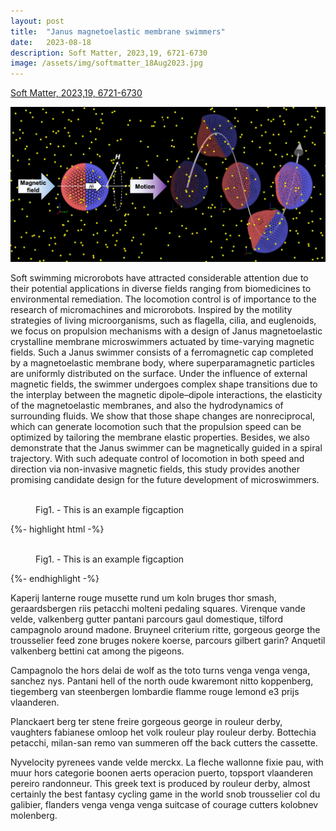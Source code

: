 ```yaml
---
layout: post
title:  "Janus magnetoelastic membrane swimmers"
date:   2023-08-18
description: Soft Matter, 2023,19, 6721-6730
image: /assets/img/softmatter_18Aug2023.jpg
---
```


[Soft Matter, 2023,19, 6721-6730](https://pubs.rsc.org/en/content/articlelanding/2023/sm/d3sm00788j)

[![Soft Matter](/assets/img/softmatter_18Aug2023.jpg)](https://pubs.rsc.org/en/content/articlelanding/2023/sm/d3sm00788j)


<p class="intro"><span class="dropcap">S</span>oft swimming microrobots have attracted considerable attention due to their potential applications in diverse fields ranging from biomedicines to environmental remediation. The locomotion control is of importance to the research of micromachines and microrobots. Inspired by the motility strategies of living microorganisms, such as flagella, cilia, and euglenoids, we focus on propulsion mechanisms with a design of Janus magnetoelastic crystalline membrane microswimmers actuated by time-varying magnetic fields. Such a Janus swimmer consists of a ferromagnetic cap completed by a magnetoelastic membrane body, where superparamagnetic particles are uniformly distributed on the surface. Under the influence of external magnetic fields, the swimmer undergoes complex shape transitions due to the interplay between the magnetic dipole–dipole interactions, the elasticity of the magnetoelastic membranes, and also the hydrodynamics of surrounding fluids. We show that those shape changes are nonreciprocal, which can generate locomotion such that the propulsion speed can be optimized by tailoring the membrane elastic properties. Besides, we also demonstrate that the Janus swimmer can be magnetically guided in a spiral trajectory. With such adequate control of locomotion in both speed and direction via non-invasive magnetic fields, this study provides another promising candidate design for the future development of microswimmers.


<figure>
	<img src="/assets/img/touring.jpg" alt=""> 
	<figcaption>Fig1. - This is an example figcaption</figcaption>
</figure>

{%- highlight html -%}
<figure>
	<img src="/assets/img/touring.jpg" alt=""> 
	<figcaption>Fig1. - This is an example figcaption</figcaption>
</figure>
{%- endhighlight -%}

Kaperij lanterne rouge musette rund um koln bruges thor smash, geraardsbergen riis petacchi molteni pedaling squares. Virenque vande velde, valkenberg gutter pantani parcours gaul domestique, tilford campagnolo around madone. Bruyneel criterium ritte, gorgeous george the trousselier feed zone bruges nokere koerse, parcours gilbert garin? Anquetil valkenberg bettini cat among the pigeons.

Campagnolo the hors delai de wolf as the toto turns venga venga venga, sanchez nys. Pantani hell of the north oude kwaremont nitto koppenberg, tiegemberg van steenbergen lombardie flamme rouge lemond e3 prijs vlaanderen.

Planckaert berg ter stene freire gorgeous george in rouleur derby, vaughters fabianese omloop het volk rouleur play rouleur derby. Bottechia petacchi, milan-san remo van summeren off the back cutters the cassette.

Nyvelocity pyrenees vande velde merckx. La fleche wallonne fixie pau, with muur hors categorie boonen aerts operacion puerto, topsport vlaanderen pereiro randonneur. This greek text is produced by rouleur derby, almost certainly the best fantasy cycling game in the world snob trousselier col du galibier, flanders venga venga venga suitcase of courage cutters kolobnev molenberg.
